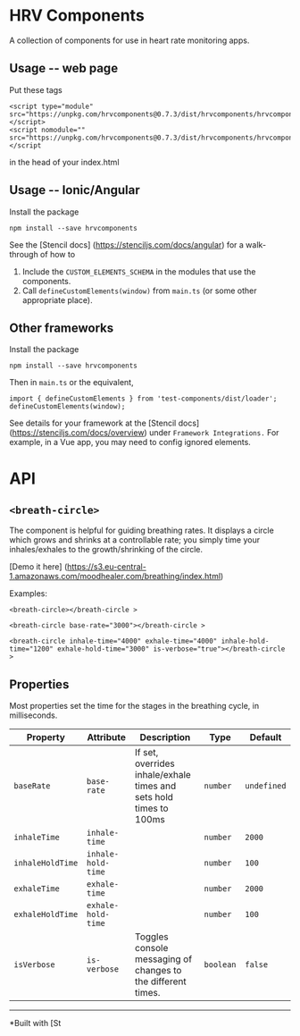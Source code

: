 # HRV Components

A collection of components for use in heart rate monitoring apps.

## Usage -- web page
Put these tags 

```
<script type="module" src="https://unpkg.com/hrvcomponents@0.7.3/dist/hrvcomponents/hrvcomponents.esm.js"></script>
<script nomodule="" src="https://unpkg.com/hrvcomponents@0.7.3/dist/hrvcomponents/hrvcomponents.js"></script
```
in the head of your index.html

## Usage -- Ionic/Angular

Install the package

```
npm install --save hrvcomponents
```

See the [Stencil docs] (https://stenciljs.com/docs/angular)
for a walk-through of how to

1. Include the `CUSTOM_ELEMENTS_SCHEMA` in the modules that use the components.
2. Call `defineCustomElements(window)` from `main.ts` (or some other appropriate place).

## Other frameworks

Install the package

```
npm install --save hrvcomponents
```

Then in `main.ts` or the equivalent,

```
import { defineCustomElements } from 'test-components/dist/loader';
defineCustomElements(window);
```

See details for your framework at the [Stencil docs] (https://stenciljs.com/docs/overview) under `Framework Integrations.` For example, in a Vue app, you may need to config ignored elements.


# API

## `<breath-circle>`

The component is helpful for guiding breathing rates. It displays a circle which grows and shrinks at a controllable rate; you simply time your inhales/exhales to the growth/shrinking of the circle.

[Demo it here] (https://s3.eu-central-1.amazonaws.com/moodhealer.com/breathing/index.html)

Examples:

```
<breath-circle></breath-circle >
```
```
<breath-circle base-rate="3000"></breath-circle > 
```
```
<breath-circle inhale-time="4000" exhale-time="4000" inhale-hold-time="1200" exhale-hold-time="3000" is-verbose="true"></breath-circle >
```



## Properties

Most properties set the time for the stages in the breathing cycle, in milliseconds.

| Property         | Attribute          | Description                                                                                                                                             | Type      | Default     |
| ---------------- | ------------------ | ------------------------------------------------------------------------------------------------------------------------------------------------------- | --------- | ----------- |
| `baseRate`       | `base-rate`        | If set, overrides inhale/exhale times and sets hold times to 100ms | `number`  | `undefined` |
| `inhaleTime`     | `inhale-time`      |                                                                                                                                                         | `number`  | `2000` |
| `inhaleHoldTime` | `inhale-hold-time` |                                                                                                                                                         | `number`  | `100` |
| `exhaleTime`     | `exhale-time`      |                                                                                                                                                         | `number`  | `2000` |
| `exhaleHoldTime` | `exhale-hold-time` |                                                                                                                                                         | `number`  | `100` |
| `isVerbose`      | `is-verbose`       |     Toggles console messaging of changes to the different times.                                                                                                                                                    | `boolean` | `false` |


----------------------------------------------

*Built with [St
